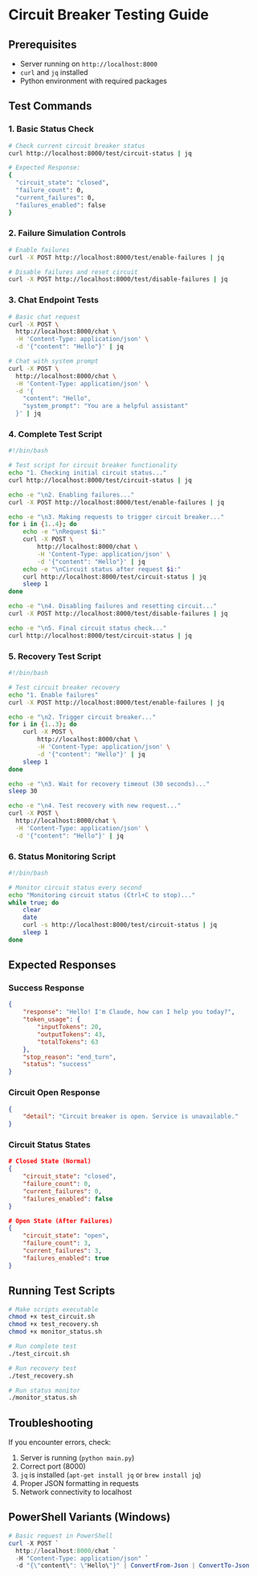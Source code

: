 
# Circuit Breaker Testing Guide

## Prerequisites
- Server running on `http://localhost:8000`
- `curl` and `jq` installed
- Python environment with required packages

## Test Commands

### 1. Basic Status Check
```bash
# Check current circuit breaker status
curl http://localhost:8000/test/circuit-status | jq

# Expected Response:
{
  "circuit_state": "closed",
  "failure_count": 0,
  "current_failures": 0,
  "failures_enabled": false
}
```

### 2. Failure Simulation Controls
```bash
# Enable failures
curl -X POST http://localhost:8000/test/enable-failures | jq

# Disable failures and reset circuit
curl -X POST http://localhost:8000/test/disable-failures | jq
```

### 3. Chat Endpoint Tests
```bash
# Basic chat request
curl -X POST \
  http://localhost:8000/chat \
  -H 'Content-Type: application/json' \
  -d '{"content": "Hello"}' | jq

# Chat with system prompt
curl -X POST \
  http://localhost:8000/chat \
  -H 'Content-Type: application/json' \
  -d '{
    "content": "Hello",
    "system_prompt": "You are a helpful assistant"
  }' | jq
```

### 4. Complete Test Script
```bash
#!/bin/bash

# Test script for circuit breaker functionality
echo "1. Checking initial circuit status..."
curl http://localhost:8000/test/circuit-status | jq

echo -e "\n2. Enabling failures..."
curl -X POST http://localhost:8000/test/enable-failures | jq

echo -e "\n3. Making requests to trigger circuit breaker..."
for i in {1..4}; do 
    echo -e "\nRequest $i:"
    curl -X POST \
        http://localhost:8000/chat \
        -H 'Content-Type: application/json' \
        -d '{"content": "Hello"}' | jq
    echo -e "\nCircuit status after request $i:"
    curl http://localhost:8000/test/circuit-status | jq
    sleep 1
done

echo -e "\n4. Disabling failures and resetting circuit..."
curl -X POST http://localhost:8000/test/disable-failures | jq

echo -e "\n5. Final circuit status check..."
curl http://localhost:8000/test/circuit-status | jq
```

### 5. Recovery Test Script
```bash
#!/bin/bash

# Test circuit breaker recovery
echo "1. Enable failures"
curl -X POST http://localhost:8000/test/enable-failures | jq

echo -e "\n2. Trigger circuit breaker..."
for i in {1..3}; do 
    curl -X POST \
        http://localhost:8000/chat \
        -H 'Content-Type: application/json' \
        -d '{"content": "Hello"}' | jq
    sleep 1
done

echo -e "\n3. Wait for recovery timeout (30 seconds)..."
sleep 30

echo -e "\n4. Test recovery with new request..."
curl -X POST \
  http://localhost:8000/chat \
  -H 'Content-Type: application/json' \
  -d '{"content": "Hello"}' | jq
```

### 6. Status Monitoring Script
```bash
#!/bin/bash

# Monitor circuit status every second
echo "Monitoring circuit status (Ctrl+C to stop)..."
while true; do 
    clear
    date
    curl -s http://localhost:8000/test/circuit-status | jq
    sleep 1
done
```

## Expected Responses

### Success Response
```json
{
    "response": "Hello! I'm Claude, how can I help you today?",
    "token_usage": {
        "inputTokens": 20,
        "outputTokens": 43,
        "totalTokens": 63
    },
    "stop_reason": "end_turn",
    "status": "success"
}
```

### Circuit Open Response
```json
{
    "detail": "Circuit breaker is open. Service is unavailable."
}
```

### Circuit Status States
```json
# Closed State (Normal)
{
    "circuit_state": "closed",
    "failure_count": 0,
    "current_failures": 0,
    "failures_enabled": false
}

# Open State (After Failures)
{
    "circuit_state": "open",
    "failure_count": 3,
    "current_failures": 3,
    "failures_enabled": true
}
```

## Running Test Scripts

```bash
# Make scripts executable
chmod +x test_circuit.sh
chmod +x test_recovery.sh
chmod +x monitor_status.sh

# Run complete test
./test_circuit.sh

# Run recovery test
./test_recovery.sh

# Run status monitor
./monitor_status.sh
```

## Troubleshooting

If you encounter errors, check:
1. Server is running (`python main.py`)
2. Correct port (8000)
3. `jq` is installed (`apt-get install jq` or `brew install jq`)
4. Proper JSON formatting in requests
5. Network connectivity to localhost

## PowerShell Variants (Windows)

```powershell
# Basic request in PowerShell
curl -X POST `
  http://localhost:8000/chat `
  -H "Content-Type: application/json" `
  -d "{\"content\": \"Hello\"}" | ConvertFrom-Json | ConvertTo-Json
```
```
